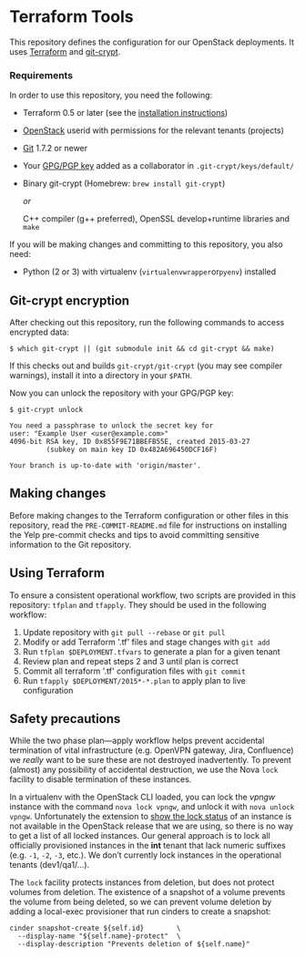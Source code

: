 Terraform Tools
===============

This repository defines the configuration for our OpenStack deployments.
It uses [Terraform][1] and [git-crypt][2].

[1]: <http://terraform.io/>

[2]: <https://www.agwa.name/projects/git-crypt/>

### Requirements

In order to use this repository, you need the following:

-   Terraform 0.5 or later (see the [installation instructions][3])

-   [OpenStack][4] userid with permissions for the relevant tenants (projects)

-   [Git][5] 1.7.2 or newer

-   Your [GPG/PGP key][6] added as a collaborator in `.git-crypt/keys/default/`

-   Binary git-crypt (Homebrew: `brew install git-crypt`)

    *or*

    C++ compiler (g++ preferred), OpenSSL develop+runtime libraries and `make`

[3]: <https://terraform.io/intro/getting-started/install.html>
[4]: <http://docs.openstack.org/user-guide/>
[5]: <http://git-scm.com/downloads>
[6]: <https://www.gnupg.org/gph/en/manual.html#AEN26>

If you will be making changes and committing to this repository, you also need:

-   Python (2 or 3) with virtualenv (`virtualenvwrapper`or`pyenv`) installed

Git-crypt encryption
--------------------

After checking out this repository,
run the following commands to access encrypted data:

~~~~~~~~~~~~~~~~~~~~~~~~~~~~~~~~~~~~~~~~~~~~~~~~~~~~~~~~~~~~~~~~~~~~~~~~~~~~~~~~
$ which git-crypt || (git submodule init && cd git-crypt && make)
~~~~~~~~~~~~~~~~~~~~~~~~~~~~~~~~~~~~~~~~~~~~~~~~~~~~~~~~~~~~~~~~~~~~~~~~~~~~~~~~

If this checks out and builds `git-crypt/git-crypt` (you may see compiler
warnings), install it into a directory in your `$PATH`.

Now you can unlock the repository with your GPG/PGP key:

~~~~~~~~~~~~~~~~~~~~~~~~~~~~~~~~~~~~~~~~~~~~~~~~~~~~~~~~~~~~~~~~~~~~~~~~~~~~~~~~
$ git-crypt unlock

You need a passphrase to unlock the secret key for
user: "Example User <user@example.com>"
4096-bit RSA key, ID 0x855F9E71BBEFB55E, created 2015-03-27
         (subkey on main key ID 0x482A696450DCF16F)

Your branch is up-to-date with 'origin/master'.
~~~~~~~~~~~~~~~~~~~~~~~~~~~~~~~~~~~~~~~~~~~~~~~~~~~~~~~~~~~~~~~~~~~~~~~~~~~~~~~~

Making changes
--------------

Before making changes to the Terraform configuration
or other files in this repository,
read the `PRE-COMMIT-README.md` file
for instructions on installing the Yelp pre-commit checks and
tips to avoid committing sensitive information to the Git repository.

Using Terraform
---------------

To ensure a consistent operational workflow,
two scripts are provided in this repository:
`tfplan` and `tfapply`.
They should be used in the following workflow:

1.  Update repository with `git pull --rebase` or `git pull`
2.  Modify or add Terraform '.tf' files and stage changes with `git add`
3.  Run `tfplan $DEPLOYMENT.tfvars` to generate a plan for a given tenant
4.  Review plan and repeat steps 2 and 3 until plan is correct
5.  Commit all terraform '.tf' configuration files with `git commit`
6.  Run `tfapply $DEPLOYMENT/2015*-*.plan` to apply plan to live configuration

Safety precautions
------------------

While the two phase plan—apply workflow helps prevent accidental termination
of vital infrastructure (e.g. OpenVPN gateway, Jira, Confluence)
we *really* want to be sure these are not destroyed inadvertently.
To prevent (almost) any possibility of accidental destruction,
we use the Nova `lock` facility to disable termination of these instances.

In a virtualenv with the OpenStack CLI loaded,
you can lock the *vpngw* instance with the command `nova lock vpngw`,
and unlock it with `nova unlock vpngw`.
Unfortunately the extension to [show the lock status][7] of an instance
is not available in the OpenStack release that we are using,
so there is no way to get a list of all locked instances.
Our general approach is to lock all officially provisioned instances
in the **int** tenant that lack numeric suffixes (e.g. `-1`, `-2`, `-3`, etc.).
We don’t currently lock instances in the operational tenants (dev1/qa1/...).

[7]: <https://blueprints.launchpad.net/nova/+spec/get-lock-status-of-instance>

The `lock` facility protects instances from deletion,
but does not protect volumes from deletion.
The existence of a snapshot of a volume prevents the volume from being deleted,
so we can prevent volume deletion by adding a local-exec provisioner
that run cinders to create a snapshot:

~~~~~~~~~~~~~~~~~~~~~~~~~~~~~~~~~~~~~~~~~~~~~~~~~~~~~~~~~~~~~~~~~~~~~~~~~~~~~~~~
cinder snapshot-create ${self.id}        \
  --display-name "${self.name}-protect"  \
  --display-description "Prevents deletion of ${self.name}"
~~~~~~~~~~~~~~~~~~~~~~~~~~~~~~~~~~~~~~~~~~~~~~~~~~~~~~~~~~~~~~~~~~~~~~~~~~~~~~~~
